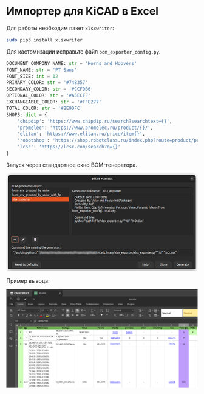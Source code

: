 # Импортер для KiCAD в Excel

Для работы необходим пакет `xlsxwriter`:

```bash
sudo pip3 install xlsxwriter
```

Для кастомизации исправьте файл `bom_exporter_config.py`.

```python
DOCUMENT_COMPONY_NAME: str = 'Horns and Hoovers'
FONT_NAME: str = 'PT Sans'
FONT_SIZE: int = 12
PRIMARY_COLOR: str = '#74B357'
SECONDARY_COLOR: str = '#CCFDB6'
OPTIONAL_COLOR: str = '#A5ECFF'
EXCHANGEABLE_COLOR: str = '#FFE277'
TOTAL_COLOR: str = '#BE9DFC'
SHOPS: dict = {
    'chipdip': 'https://www.chipdip.ru/search?searchtext={}',
    'promelec': 'https://www.promelec.ru/product/{}/',
    'elitan': 'https://www.elitan.ru/price/item{}',
    'robotshop': 'https://shop.robotclass.ru/index.php?route=product/product&product_id={}',
    'lcsc': 'https://lcsc.com/search?q={}'
}
```

Запуск через стандартное окно BOM-генератора.

![](images/bom_generator.png)

Пример вывода:

![](images/bom_example.png)

